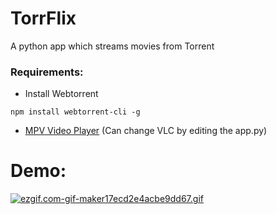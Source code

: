 # TorrFlix
A python app which streams movies from Torrent

### Requirements:

- Install Webtorrent
```npm
npm install webtorrent-cli -g
```
- [MPV Video Player](https://mpv.io/) (Can change VLC by editing the app.py)

# Demo:
[![ezgif.com-gif-maker17ecd2e4acbe9dd67.gif](https://s7.gifyu.com/images/ezgif.com-gif-maker17ecd2e4acbe9dd67.gif)](https://gifyu.com/image/cNSh)
